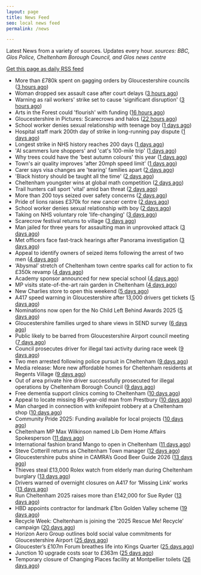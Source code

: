 ```yaml
---
layout: page
title: News Feed
seo: local news feed
permalink: /news

---
```


Latest News from a variety of sources. Updates every hour.
_sources: BBC, Glos Police, Cheltenham Borough Council, and Glos news centre_

[Get this page as daily RSS feed](/daily.rss)

<!-- news_marker starts -->
- More than £780k spent on gagging orders by Gloucestershire councils ([3 hours ago](https://gloucesternewscentre.co.uk/more-than-780k-spent-on-gagging-orders-by-gloucestershire-councils/))
- Woman dropped sex assault case after court delays ([3 hours ago](https://www.bbc.com/news/articles/cy50zp3dvxro?at_medium=RSS&at_campaign=rss))
- Warning as rail workers' strike set to cause 'significant disruption' ([3 hours ago](https://www.bbc.com/news/articles/c2knl98j3pdo?at_medium=RSS&at_campaign=rss))
- Arts in the Forest could 'flourish' with funding ([16 hours ago](https://www.bbc.com/news/articles/cn76738x772o?at_medium=RSS&at_campaign=rss))
- Gloucestershire in Pictures: Scarecrows and halos ([22 hours ago](https://www.bbc.com/news/articles/cr5qyr208vgo?at_medium=RSS&at_campaign=rss))
- School worker denies sexual relationship with teenage boy ([1 days ago](https://gloucesternewscentre.co.uk/school-worker-denies-sexual-relationship-with-teenage-boy/))
- Hospital staff mark 200th day of strike in long-running pay dispute ([1 days ago](https://gloucesternewscentre.co.uk/hospital-staff-mark-200th-day-of-strike-in-long-running-pay-dispute/))
- Longest strike in NHS history reaches 200 days ([1 days ago](https://www.bbc.com/news/articles/c3e7qn4z23eo?at_medium=RSS&at_campaign=rss))
- 'AI scammers lure shoppers' and 'cat's 100-mile trip' ([1 days ago](https://www.bbc.com/news/articles/c93105yg8vgo?at_medium=RSS&at_campaign=rss))
- Why trees could have the 'best autumn colours' this year ([1 days ago](https://www.bbc.com/news/articles/cvgjg1925z4o?at_medium=RSS&at_campaign=rss))
- Town's air quality improves 'after 20mph speed limit' ([1 days ago](https://www.bbc.com/news/articles/c0r0rn5j5qno?at_medium=RSS&at_campaign=rss))
- Carer says visa changes are 'tearing' families apart ([2 days ago](https://www.bbc.com/news/articles/cd6345q1p3go?at_medium=RSS&at_campaign=rss))
- 'Black history should be taught all the time' ([2 days ago](https://www.bbc.com/news/articles/c0q727lzy34o?at_medium=RSS&at_campaign=rss))
- Cheltenham youngster wins at global math competition ([2 days ago](https://gloucesternewscentre.co.uk/cheltenham-youngster-wins-at-global-math-competition/))
- Trail hunters call sport 'vital' amid ban threat ([2 days ago](https://www.bbc.com/news/articles/cy7pr2yvzvyo?at_medium=RSS&at_campaign=rss))
- More than 200 toys seized over safety concerns ([2 days ago](https://www.bbc.com/news/articles/czx0922g933o?at_medium=RSS&at_campaign=rss))
- Pride of lions raises £370k for new cancer centre ([2 days ago](https://www.bbc.com/news/articles/cq8el0jdyy7o?at_medium=RSS&at_campaign=rss))
- School worker denies sexual relationship with boy ([2 days ago](https://www.bbc.com/news/articles/cq65e0mgme9o?at_medium=RSS&at_campaign=rss))
- Taking on NHS voluntary role 'life-changing' ([3 days ago](https://www.bbc.com/news/articles/cly6kv62xe1o?at_medium=RSS&at_campaign=rss))
- Scarecrow festival returns to village ([3 days ago](https://www.bbc.com/news/articles/cpd900j25p0o?at_medium=RSS&at_campaign=rss))
- Man jailed for three years for assaulting man in unprovoked attack ([3 days ago](https://gloucesternewscentre.co.uk/man-jailed-for-three-years-for-assaulting-man-in-unprovoked-attack/))
- Met officers face fast-track hearings after Panorama investigation ([3 days ago](https://www.bbc.com/news/articles/c1dqvp1exxxo?at_medium=RSS&at_campaign=rss))
- Appeal to identify owners of seized items following the arrest of two men ([4 days ago](https://gloucesternewscentre.co.uk/62581-2/))
- ‘Abysmal’ stretch of Cheltenham town centre sparks call for action to fix £350k revamp ([4 days ago](https://gloucesternewscentre.co.uk/abysmal-stretch-of-cheltenham-town-centre-sparks-call-for-action-to-fix-350k-revamp/))
- Academy sponsor announced for new special school ([4 days ago](https://gloucesternewscentre.co.uk/academy-sponsor-announced-for-new-special-school/))
- MP visits state-of-the-art rain garden in Cheltenham ([4 days ago](https://gloucesternewscentre.co.uk/mp-visits-state-of-the-art-rain-garden-in-cheltenham/))
- New Charlies store to open this weekend ([5 days ago](https://gloucesternewscentre.co.uk/new-charlies-store-to-open-this-weekend/))
- A417 speed warning in Gloucestershire after 13,000 drivers get tickets ([5 days ago](https://gloucesternewscentre.co.uk/a417-speed-warning-in-gloucestershire-after-13000-drivers-get-tickets/))
- Nominations now open for the No Child Left Behind Awards 2025 ([5 days ago](https://www.cheltenham.gov.uk/news/article/3057/nominations_now_open_for_the_no_child_left_behind_awards_2025))
- Gloucestershire families urged to share views in SEND survey ([6 days ago](https://gloucesternewscentre.co.uk/gloucestershire-families-urged-to-share-views-in-send-survey/))
- Public likely to be barred from Gloucestershire Airport council meeting ([7 days ago](https://gloucesternewscentre.co.uk/public-likely-to-be-barred-from-gloucestershire-airport-council-meeting/))
- Council prosecutes driver for illegal taxi activity during race week ([9 days ago](https://gloucesternewscentre.co.uk/council-prosecutes-driver-for-illegal-taxi-activity-during-race-week/))
- Two men arrested following police pursuit in Cheltenham ([9 days ago](https://gloucesternewscentre.co.uk/two-men-arrested-following-police-pursuit-in-cheltenham/))
- Media release: More new affordable homes for Cheltenham residents at Regents Village ([9 days ago](https://www.cheltenham.gov.uk/news/article/3055/media_release_more_new_affordable_homes_for_cheltenham_residents_at_regents_village))
- Out of area private hire driver successfully prosecuted for illegal operations by Cheltenham Borough Council ([9 days ago](https://www.cheltenham.gov.uk/news/article/3054/out_of_area_private_hire_driver_successfully_prosecuted_for_illegal_operations_by_cheltenham_borough_council))
- Free dementia support clinics coming to Cheltenham ([10 days ago](https://gloucesternewscentre.co.uk/free-dementia-support-clinics-coming-to-cheltenham/))
- Appeal to locate missing 86-year-old man from Prestbury ([10 days ago](https://gloucesternewscentre.co.uk/appeal-to-locate-missing-86-year-old-man-from-prestbury/))
- Man charged in connection with knifepoint robbery at a Cheltenham shop ([10 days ago](https://gloucesternewscentre.co.uk/man-charged-in-connection-with-knifepoint-robbery-at-a-cheltenham-shop/))
- Community Pride 2025: Funding available for local projects ([10 days ago](https://www.cheltenham.gov.uk/news/article/3053/community_pride_2025_funding_available_for_local_projects))
- Cheltenham MP Max Wilkinson named Lib Dem Home Affairs Spokesperson ([11 days ago](https://gloucesternewscentre.co.uk/cheltenham-mp-max-wilkinson-named-lib-dem-home-affairs-spokesperson/))
- International fashion brand Mango to open in Cheltenham ([11 days ago](https://gloucesternewscentre.co.uk/international-fashion-brand-mango-to-open-in-cheltenham/))
- Steve Cotterill returns as Cheltenham Town manager ([12 days ago](https://gloucesternewscentre.co.uk/steve-cotterill-returns-as-cheltenham-town-manager/))
- Gloucestershire pubs shine in CAMRA’s Good Beer Guide 2026 ([13 days ago](https://gloucesternewscentre.co.uk/gloucestershire-pubs-shine-in-camras-good-beer-guide-2026/))
- Thieves steal £13,000 Rolex watch from elderly man during Cheltenham burglary ([13 days ago](https://gloucesternewscentre.co.uk/thieves-steal-13000-rolex-watch-from-elderly-man-during-cheltenham-burglary/))
- Drivers warned of overnight closures on A417 for ‘Missing Link’ works ([13 days ago](https://gloucesternewscentre.co.uk/drivers-warned-of-overnight-closures-on-a417-for-missing-link-works/))
- Run Cheltenham 2025 raises more than £142,000 for Sue Ryder ([13 days ago](https://gloucesternewscentre.co.uk/run-cheltenham-2025-raises-more-than-142000-for-sue-ryder/))
- HBD appoints contractor for landmark £1bn Golden Valley scheme ([19 days ago](https://www.cheltenham.gov.uk/news/article/3052/hbd_appoints_contractor_for_landmark_1bn_golden_valley_scheme))
- Recycle Week: Cheltenham is joining the ‘2025 Rescue Me! Recycle’ campaign ([20 days ago](https://www.cheltenham.gov.uk/news/article/3051/recycle_week_cheltenham_is_joining_the_2025_rescue_me_recycle_campaign))
- Horizon Aero Group outlines bold social value commitments for Gloucestershire Airport ([25 days ago](https://www.cheltenham.gov.uk/news/article/3050/horizon_aero_group_outlines_bold_social_value_commitments_for_gloucestershire_airport))
- Gloucester’s £107m Forum breathes life into Kings Quarter ([25 days ago](https://www.bbc.co.uk/sounds/play/p0m3bdlx?at_medium=RSS&at_campaign=rss))
- Junction 10 upgrade costs soar to £363m ([25 days ago](https://www.bbc.co.uk/sounds/play/p0m3b7xf?at_medium=RSS&at_campaign=rss))
- Temporary closure of Changing Places facility at Montpellier toilets ([26 days ago](https://www.cheltenham.gov.uk/news/article/3048/temporary_closure_of_changing_places_facility_at_montpellier_toilets))

<!-- news_marker ends -->
